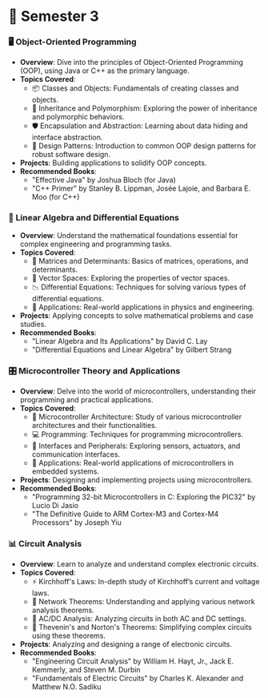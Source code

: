 # 📙 Semester 3

### 🖥️ Object-Oriented Programming
- **Overview**: Dive into the principles of Object-Oriented Programming (OOP), using Java or C++ as the primary language.
- **Topics Covered**:
  - 📦 Classes and Objects: Fundamentals of creating classes and objects.
  - 🔄 Inheritance and Polymorphism: Exploring the power of inheritance and polymorphic behaviors.
  - 🛡️ Encapsulation and Abstraction: Learning about data hiding and interface abstraction.
  - 🧩 Design Patterns: Introduction to common OOP design patterns for robust software design.
- **Projects**: Building applications to solidify OOP concepts.
- **Recommended Books**:
  - "Effective Java" by Joshua Bloch (for Java)
  - "C++ Primer" by Stanley B. Lippman, Josée Lajoie, and Barbara E. Moo (for C++)

### 🔢 Linear Algebra and Differential Equations
- **Overview**: Understand the mathematical foundations essential for complex engineering and programming tasks.
- **Topics Covered**:
  - 🎲 Matrices and Determinants: Basics of matrices, operations, and determinants.
  - 📐 Vector Spaces: Exploring the properties of vector spaces.
  - 📉 Differential Equations: Techniques for solving various types of differential equations.
  - 🚀 Applications: Real-world applications in physics and engineering.
- **Projects**: Applying concepts to solve mathematical problems and case studies.
- **Recommended Books**:
  - "Linear Algebra and Its Applications" by David C. Lay
  - "Differential Equations and Linear Algebra" by Gilbert Strang

### 🎛️ Microcontroller Theory and Applications
- **Overview**: Delve into the world of microcontrollers, understanding their programming and practical applications.
- **Topics Covered**:
  - 🧠 Microcontroller Architecture: Study of various microcontroller architectures and their functionalities.
  - 💻 Programming: Techniques for programming microcontrollers.
  - 📡 Interfaces and Peripherals: Exploring sensors, actuators, and communication interfaces.
  - 🤖 Applications: Real-world applications of microcontrollers in embedded systems.
- **Projects**: Designing and implementing projects using microcontrollers.
- **Recommended Books**:
  - "Programming 32-bit Microcontrollers in C: Exploring the PIC32" by Lucio Di Jasio
  - "The Definitive Guide to ARM Cortex-M3 and Cortex-M4 Processors" by Joseph Yiu

### 📊 Circuit Analysis
- **Overview**: Learn to analyze and understand complex electronic circuits.
- **Topics Covered**:
  - ⚡ Kirchhoff's Laws: In-depth study of Kirchhoff’s current and voltage laws.
  - 🔋 Network Theorems: Understanding and applying various network analysis theorems.
  - 📶 AC/DC Analysis: Analyzing circuits in both AC and DC settings.
  - 📐 Thevenin's and Norton's Theorems: Simplifying complex circuits using these theorems.
- **Projects**: Analyzing and designing a range of electronic circuits.
- **Recommended Books**:
  - "Engineering Circuit Analysis" by William H. Hayt, Jr., Jack E. Kemmerly, and Steven M. Durbin
  - "Fundamentals of Electric Circuits" by Charles K. Alexander and Matthew N.O. Sadiku
